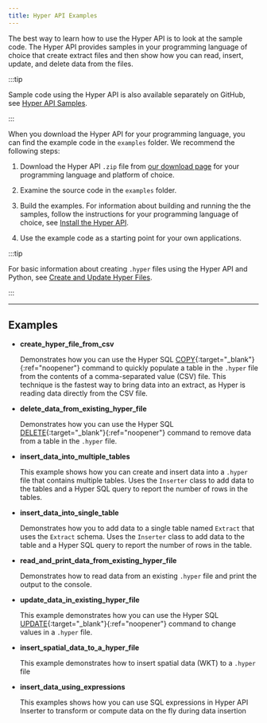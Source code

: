 ```yaml
---
title: Hyper API Examples
---
```


The best way to learn how to use the Hyper API is to look at the sample code.
The Hyper API provides samples in your programming language of choice that create extract files and then show how you can read, insert, update, and delete data from the files.

:::tip

Sample code using the Hyper API is also available separately on GitHub, see <a href="https://github.com/tableau/hyper-api-samples">Hyper API Samples</a>.

:::


When you download the Hyper API for your programming language, you can find the example code in the `examples` folder. We recommend the following steps:

1. Download the Hyper API `.zip` file from [our download page](download) for your programming language and platform of choice.

2. Examine the source code in the `examples` folder.

3. Build the examples. For information about building and running the the samples, follow the instructions for your programming language of choice, see [Install the Hyper API](installing).

4. Use the example code as a starting point for your own applications.


:::tip

For basic information about creating <code>.hyper</code> files using the Hyper API and Python, see <a href="https://help.tableau.com/current/api/hyper_api/en-us/docs/hyper_api_create_update.html">Create and Update Hyper Files</a>.

:::

---

## Examples


* **create_hyper_file_from_csv**

    Demonstrates how you can use the Hyper SQL [COPY]({{site.baseurl}}/reference/sql/sql-copy.html){:target="_blank"}{:ref="noopener"} command to quickly populate a table in the `.hyper` file from the contents of a comma-separated value (CSV) file. This technique is the fastest way to bring data into an extract, as Hyper is reading data directly from the CSV file.
    
* **delete_data_from_existing_hyper_file**

   Demonstrates how you can use the Hyper SQL [DELETE]({{site.baseurl}}/reference/sql/sql-delete.html){:target="_blank"}{:ref="noopener"} command to remove data from a table in the `.hyper` file.

* **insert_data_into_multiple_tables**

    This example shows how you can create and insert data into a `.hyper` file that contains multiple tables. Uses the `Inserter` class to add data to the tables and a Hyper SQL query to report the number of rows in the tables.

* **insert_data_into_single_table**
    
    Demonstrates how you to add data to a single table named `Extract` that uses the `Extract` schema. Uses the `Inserter` class to add data to the table and a Hyper SQL query to report the number of rows in the table.

* **read_and_print_data_from_existing_hyper_file**

    Demonstrates how to read data from an existing `.hyper` file and print the output to the console.

* **update_data_in_existing_hyper_file**

    This example demonstrates how you can use the Hyper SQL [UPDATE]({{site.baseurl}}/reference/sql/sql-update.html){:target="_blank"}{:ref="noopener"} command to change values in a `.hyper` file.

* **insert_spatial_data_to_a_hyper_file**

    This example demonstrates how to insert spatial data (WKT) to a `.hyper` file

* **insert_data_using_expressions**

    This examples shows how you can use SQL expressions in Hyper API Inserter to transform or compute data on the fly during data insertion
